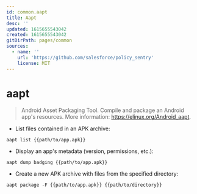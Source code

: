 ```yaml
---
id: common.aapt
title: Aapt
desc: ''
updated: 1615655543042
created: 1615655543042
gitDirPath: pages/common
sources:
  - name: ''
    url: 'https://github.com/salesforce/policy_sentry'
    license: MIT
---
```

# aapt

> Android Asset Packaging Tool.
> Compile and package an Android app's resources.
> More information: <https://elinux.org/Android_aapt>.

- List files contained in an APK archive:

`aapt list {{path/to/app.apk}}`

- Display an app's metadata (version, permissions, etc.):

`aapt dump badging {{path/to/app.apk}}`

- Create a new APK archive with files from the specified directory:

`aapt package -F {{path/to/app.apk}} {{path/to/directory}}`

